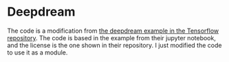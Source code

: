 # Deepdream

The code is a modification from [the deepdream example in the Tensorflow repository](https://github.com/tensorflow/tensorflow/tree/master/tensorflow/examples/tutorials/deepdream). The code is based in the example from their jupyter notebook, and the license is the one shown in their repository. I just modified the code to use it as a module.